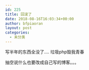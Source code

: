 ```yaml
---
id: 225
title: 回滚了
date: 2018-08-16T16:03:34+00:00
author: bfpiaoran
layout: post
categories:
  - 未分类
---
```

写半年的东西全没了&#8230;. 垃圾php毁我青春

抽空说什么也要改成自己写的博客。。。